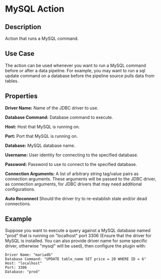 # MySQL Action


Description
-----------
Action that runs a MySQL command.


Use Case
--------
The action can be used whenever you want to run a MySQL command before or after a data pipeline.
For example, you may want to run a sql update command on a database before the pipeline source pulls data from tables.


Properties
----------
**Driver Name:** Name of the JDBC driver to use.

**Database Command:** Database command to execute.

**Host:** Host that MySQL is running on.

**Port:** Port that MySQL is running on.

**Database:** MySQL database name.

**Username:** User identity for connecting to the specified database.

**Password:** Password to use to connect to the specified database.

**Connection Arguments:** A list of arbitrary string tag/value pairs as connection arguments. These arguments
will be passed to the JDBC driver, as connection arguments, for JDBC drivers that may need additional configurations.

**Auto Reconnect** Should the driver try to re-establish stale and/or dead connections.

Example
-------
Suppose you want to execute a query against a MySQL database named "prod" that is running on "localhost" 
port 3306 (Ensure that the driver for MySQL is installed. You can also provide driver name for some specific driver, 
otherwise "mysql" will be used), then configure the plugin with:

```
Driver Name: "mariadb"
Database Command: "UPDATE table_name SET price = 20 WHERE ID = 6"
Host: "localhost"
Port: 3306
Database: "prod"
```
